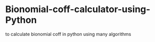 # Bionomial-coff-calculator-using-Python
to calculate bionomial coff in python using many algorithms 
